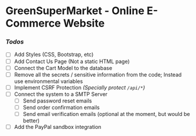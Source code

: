 # GreenSuperMarket - Online E-Commerce Website

### *Todos*
- [ ] Add Styles (CSS, Bootstrap, etc)
- [ ] Add Contact Us Page (Not a static HTML page)
- [ ] Connect the Cart Model to the database
- [ ] Remove all the secrets / sensitive information from the code; Instead use environmental variables
- [ ] Implement CSRF Protection *(Specially protect `/api/*`)*
- [ ] Connect the system to a SMTP Server
  - [ ] Send password reset emails
  - [ ] Send order confirmation emails
  - [ ] Send email verification emails (optional at the moment, but would be better)
- [ ] Add the PayPal sandbox integration